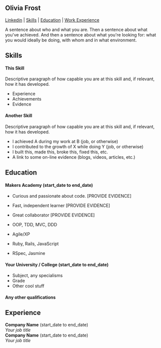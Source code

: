 ## Olivia Frost

[Linkedin](https://www.linkedin.com/in/olivia-frost-7ab338a3/) | [Skills](https://github.com/ofrost617/CV#skills) | [Education](https://github.com/ofrost617/CV#education) | [Work Experience](https://github.com/ofrost617/CV#work-experience)

A sentence about who and what you are. Then a sentence about what you've achieved. And then a sentence about what you're looking for: what you would ideally be doing, with whom and in what environment.



## Skills

#### This Skill

Descriptive paragraph of how capable you are at this skill and, if relevant, how it has developed.

- Experience
- Achievements
- Evidence

#### Another Skill

Descriptive paragraph of how capable you are at this skill and, if relevant, how it has developed.

- I achieved A during my work at B (job, or otherwise)
- I contributed to the growth of X while doing Y (job, or otherwise)
- I built this, made this, broke this, fixed this, etc.
- A link to some on-line evidence (blogs, videos, articles, etc.)

## Education

#### Makers Academy (start_date to end_date)

- Curious and passionate about code. [PROVIDE EVIDENCE]
- Fast, independent learner [PROVIDE EVIDENCE]
- Great collaborator [PROVIDE EVIDENCE]

- OOP, TDD, MVC, DDD
- Agile/XP
- Ruby, Rails, JavaScript
- RSpec, Jasmine

#### Your University / College (start_date to end_date)

- Subject, any specialisms
- Grade
- Other cool stuff

#### Any other qualifications

## Experience

**Company Name** (start_date to end_date)    
*Your job title*  
**Company Name** (start_date to end_date)   
*Your job title* 